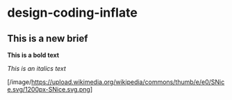 # design-coding-inflate

## This is a new brief

**This is a bold text**

_This is an italics text_

[/image/https://upload.wikimedia.org/wikipedia/commons/thumb/e/e0/SNice.svg/1200px-SNice.svg.png]
